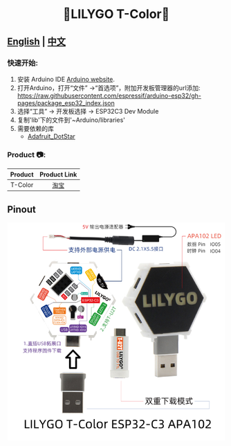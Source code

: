 <h1 align = "center">🌟LILYGO T-Color🌟</h1>

## **[English](./README.MD) | [中文](./README_CN.MD)**

<h3 align = "left">快速开始:</h3>

1. 安装 Arduino IDE  [Arduino website](http://www.arduino.cc/en/main/software).
2. 打开Arduino，打开“文件” ->“首选项”，附加开发板管理器的url添加: https://raw.githubusercontent.com/espressif/arduino-esp32/gh-pages/package_esp32_index.json 
3. 选择“工具” -> 开发板选择 -> ESP32C3 Dev Module
4. 复制'lib'下的文件到'~Arduino/libraries'
5. 需要依赖的库
   - [Adafruit_DotStar](https://github.com/adafruit/Adafruit_DotStar)

<h3 align = "left">Product 📷:</h3>

| Product |                                                Product  Link                                                |
| :-----: | :---------------------------------------------------------------------------------------------------------: |
| T-Color | [淘宝](https://item.taobao.com/item.htm?spm=a1z10.3-c-s.w4002-23579470099.9.1005566dyFTp8O&id=668475165844) |

## Pinout

![](image/T-Color-CN.jpg)

